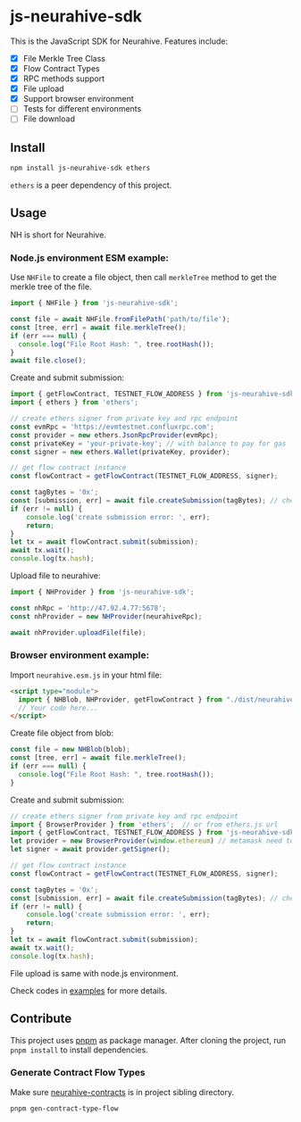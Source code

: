 # js-neurahive-sdk

This is the JavaScript SDK for Neurahive. Features include:

- [x] File Merkle Tree Class
- [x] Flow Contract Types
- [x] RPC methods support
- [x] File upload
- [x] Support browser environment
- [ ] Tests for different environments
- [ ] File download

## Install

```sh
npm install js-neurahive-sdk ethers
```

`ethers` is a peer dependency of this project.

## Usage

NH is short for Neurahive.

### Node.js environment ESM example:

Use `NHFile` to create a file object, then call `merkleTree` method to get the merkle tree of the file.

```js
import { NHFile } from 'js-neurahive-sdk';

const file = await NHFile.fromFilePath('path/to/file');
const [tree, err] = await file.merkleTree();
if (err === null) {
  console.log("File Root Hash: ", tree.rootHash());
}
await file.close();
```

Create and submit submission:

```js
import { getFlowContract, TESTNET_FLOW_ADDRESS } from 'js-neurahive-sdk';
import { ethers } from 'ethers';

// create ethers signer from private key and rpc endpoint
const evmRpc = 'https://evmtestnet.confluxrpc.com';
const provider = new ethers.JsonRpcProvider(evmRpc);
const privateKey = 'your-private-key'; // with balance to pay for gas
const signer = new ethers.Wallet(privateKey, provider);

// get flow contract instance
const flowContract = getFlowContract(TESTNET_FLOW_ADDRESS, signer);

const tagBytes = '0x';
const [submission, err] = await file.createSubmission(tagBytes); // check previous example for file
if (err != null) {
    console.log('create submission error: ', err);
    return;
}
let tx = await flowContract.submit(submission);
await tx.wait();
console.log(tx.hash);
```

Upload file to neurahive:

```js
import { NHProvider } from 'js-neurahive-sdk';

const nhRpc = 'http://47.92.4.77:5678';
const nhProvider = new NHProvider(neurahiveRpc);

await nhProvider.uploadFile(file);
```

### Browser environment example:

Import `neurahive.esm.js` in your html file:

```html
<script type="module">
  import { NHBlob, NHProvider, getFlowContract } from "./dist/neurahive.esm.js";
  // Your code here...
</script>
```

Create file object from blob:

```js
const file = new NHBlob(blob);
const [tree, err] = await file.merkleTree();
if (err === null) {
  console.log("File Root Hash: ", tree.rootHash());
}
```

Create and submit submission:

```js
// create ethers signer from private key and rpc endpoint
import { BrowserProvider } from 'ethers';  // or from ethers.js url
import { getFlowContract, TESTNET_FLOW_ADDRESS } from 'js-neurahive-sdk';
let provider = new BrowserProvider(window.ethereum) // metamask need to be installed
let signer = await provider.getSigner();

// get flow contract instance
const flowContract = getFlowContract(TESTNET_FLOW_ADDRESS, signer);

const tagBytes = '0x';
const [submission, err] = await file.createSubmission(tagBytes); // check previous example for file
if (err != null) {
    console.log('create submission error: ', err);
    return;
}
let tx = await flowContract.submit(submission);
await tx.wait();
console.log(tx.hash);
```

File upload is same with node.js environment.

Check codes in [examples](./examples) for more details.

## Contribute

This project uses [pnpm](https://pnpm.js.org/) as package manager. After cloning the project, run `pnpm install` to install dependencies.

### Generate Contract Flow Types

Make sure [neurahive-contracts](https://github.com/conflux-chain/neurahive-contracts) is in project sibling directory.

```sh
pnpm gen-contract-type-flow
```